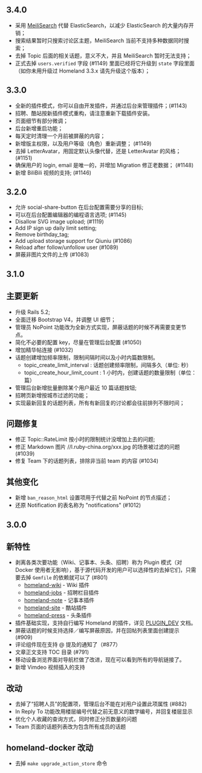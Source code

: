 3.4.0
---------

- 采用 [MeiliSearch](https://github.com/meilisearch/MeiliSearch) 代替 ElasticSearch，以减少 ElasticSearch 的大量内存开销；
- 搜索结果暂时只搜索讨论区主题，MeiliSearch 当前不支持多种数据同时搜索；
- 去掉 Topic 后面的相关话题，意义不大，并且 MeiliSearch 暂时无法支持；
- 正式去掉 `users.verified` 字段 (#1149) 里面已经将它升级到 `state` 字段里面（如你未用升级过 Homeland 3.3.x 请先升级这个版本）；

3.3.0
----------

- 全新的插件模式，你可以自由开发插件，并通过后台来管理插件；(#1143)
- 招聘、酷站按新插件模式重构，请注意重新下载插件安装。
- 页面细节有部分微调；
- 后台新增重启功能；
- 每天定时清理一个月前被屏蔽的内容；
- 新增版主权限，以及用户等级（角色）重新调整； (#1149)
- 去掉 LetterAvatar，用固定默认头像代替，还是 LetterAvatar 的风格； (#1151)
- 确保用户的 login, email 是唯一的，并增加 Migration 修正老数据； (#1148)
- 新增 BiliBili 视频的支持; (#1146)


3.2.0
----------

- 允许 social-share-button 在后台配置需要分享的目标;
- 可以在后台配置编辑器的编程语言选项; (#1145)
- Disallow SVG image upload; (#1119)
- Add IP sign up daily limit setting;
- Remove birthday_tag;
- Add upload storage support for Qiuniu (#1086)
- Reload after follow/unfollow user (#1089)
- 屏蔽非图片文件的上传 (#1083)

3.1.0
----------

## 主要更新

- 升级 Rails 5.2;
- 全面迁移 Bootstrap V4，并调整 UI 细节；
- 管理员 NoPoint 功能改为全新方式实现，屏蔽话题的时候不再需要变更节点。
- 简化不必要的配置 key，尽量在管理后台配置 (#1050)
- 增加精华帖连接 (#1032)
- 话题创建增加频率限制，限制间隔时间以及小时内篇数限制。
  - topic_create_limit_interval : 话题创建频率限制，间隔多久（单位: 秒）
  - topic_create_hour_limit_count : 1 小时内，创建话题的数量限制（单位：篇）
- 管理后台新增批量删除某个用户最近 10 篇话题按钮;
- 招聘页新增按城市过滤的功能；
- 实现最新回复的话题列表，所有有新回复的讨论都会往前排列不限时间；

## 问题修复

- 修正 Topic::RateLimit 按小时的限制统计没增加上去的问题;
- 修正 Markdown 图片 //l.ruby-china.org/xxx.jpg 的场景被过滤的问题 (#1039)
- 修复 Team 下的话题列表，排除非当前 team 的内容 (#1034)

## 其他变化

- 新增 `ban_reason_html` 设置项用于代替之前 NoPoint 的节点描述；
- 还原 Notification 的表名称为 "notifications" (#1012)

3.0.0
-----------

## 新特性

- 剥离各类次要功能（Wiki、记事本、头条、招聘）称为 Plugin 模式（对 Docker 使用者无影响），基于源代码开发的用户可以选择性的去掉它们，只需要去掉 `Gemfile` 的依赖就可以了 (#801)
  - [homeland-wiki](https://github.com/ruby-china/homeland-wiki) - Wiki 插件
  - [homeland-jobs](https://github.com/ruby-china/homeland-jobs) - 招聘栏目插件
  - [homeland-note](https://github.com/ruby-china/homeland-note) - 记事本插件
  - [homeland-site](https://github.com/ruby-china/homeland-site) - 酷站插件
  - [homeland-press](https://github.com/ruby-china/homeland-press) - 头条插件
- 插件基础实现，支持自行编写 Homeland 的插件，详见 [PLUGIN_DEV](https://github.com/ruby-china/homeland/blob/master/PLUGIN_DEV.md) 文档。
- 屏蔽话题的时候支持选择／编写屏蔽原因，并在回帖列表里面创建提示 (#909)
- 评论组件现在支持 @ 提及的通知了（#877）
- 文章正文支持 TOC 目录 (#791)
- 移动设备浏览界面对导航栏做了改进，现在可以看到所有的导航链接了。
- 新增 Vimdeo 视频插入的支持

## 改动

- 去掉了“招聘人员”的配置项，管理后台不能在对用户设置此项属性 (#882)
- In Reply To 功能改用楼层编号代替之前无意义的数字编号，并回复楼层显示
- 优化个人收藏的查询方式，同时修正分页数量的问题
- Team 页面的话题列表改为包含所有成员的话题

## homeland-docker 改动

- 去掉 `make upgrade_action_store` 命令

